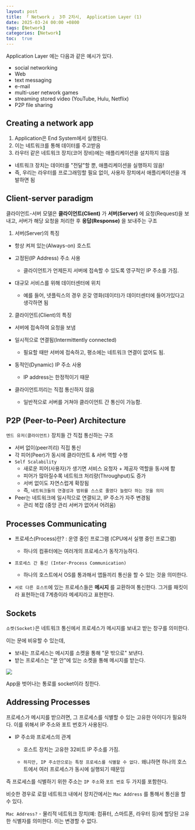 ```yaml
---
layout: post
title: 「 Network 」 3주 2차시,  Application Layer (1)
date: 2025-03-24 00:00 +0800
tags: [Network]
categories: [Network]
toc:  true
---
```


Application Layer 에는 다음과 같은 예시가 있다.
<!--more-->

- social networking
- Web
- text messaging
- e-mail
- multi-user network games
- streaming stored video (YouTube, Hulu, Netflix) 
- P2P file sharing

## Creating a network app

1. Application은 End System에서 실행된다. 
2. 이는 네트워크를 통해 데이터를 주고받음
3. 라우터 같은 네트워크 장치(코어 장비)에는 애플리케이션을 설치하지 않음
- 네트워크 장치는 데이터를 "전달"할 뿐, 애플리케이션을 실행하지 않음!
- 즉, 우리는 라우터를 프로그래밍할 필요 없이, 사용자 장치에서 애플리케이션을 개발하면 됨

## Client-server paradigm
클라이언트-서버 모델은 **클라이언트(Client)** 가 **서버(Server)** 에 요청(Request)을 보내고, 서버가 해당 요청을 처리한 후 **응답(Response)** 을 보내주는 구조

1. 서버(Server)의 특징
- 항상 켜져 있는(Always-on) 호스트

- 고정된(IP Address) 주소 사용
    - 클라이언트가 언제든지 서버에 접속할 수 있도록 영구적인 IP 주소를 가짐.

- 대규모 서비스를 위해 데이터센터에 위치
    - 예를 들어, 넷플릭스의 경우 온갖 영화(데이터)가 데이터센터에 들어가있다고 생각하면 됨

2. 클라이언트(Client)의 특징
- 서버에 접속하여 요청을 보냄

- 일시적으로 연결됨(Intermittently connected)
    - 필요할 때만 서버에 접속하고, 평소에는 네트워크 연결이 없어도 됨.

- 동적인(Dynamic) IP 주소 사용
    - IP address는 한정적이기 때문

- 클라이언트끼리는 직접 통신하지 않음
    - 일반적으로 서버를 거쳐야 클라이언트 간 통신이 가능함.

## P2P (Peer-to-Peer) Architecture

`엔드 유저(클라이언트)` 장치들 간 직접 통신하는 구조

- 서버 없이(peer끼리) 직접 통신
- 각 피어(Peer)가 동시에 클라이언트 & 서버 역할 수행
- `Self Scalability` 
    - 새로운 피어(사용자)가 생기면 서비스 요청자 + 제공자 역할을 동시에 함
    - 피어가 많아질수록 네트워크 처리량(Throughput)도 증가
    - 서버 없이도 자연스럽게 확장됨
    - 즉, `네트워크들의 연결성과 범위를 스스로 줄였다 늘렸다 하는 것을 의미`
- Peer는 네트워크에 일시적으로 연결되고, IP 주소가 자주 변경됨
    - 관리 복잡 (중앙 관리 서버가 없어서 어려움)

## Processes Communicating

- 프로세스(Process)란? : 운영 중인 프로그램 (CPU에서 실행 중인 프로그램)
    - 하나의 컴퓨터에는 여러개의 프로세스가 동작가능하다.

- `프로세스 간 통신 (Inter-Process Communication)`
    - 하나의 호스트에서 OS를 통과해서 앱들끼리 통신을 할 수 있는 것을 의미한다.

- `서로 다른 호스트`에 있는 프로세스들은 **메시지** 를 교환하여 통신한다. 
그거를 패킷이라 표현하는데 7계층이라 메세지라고 표현한다.

## Sockets
`소켓(Socket)`은 네트워크 통신에서 프로세스가 메시지를 보내고 받는 창구를 의미한다.

이는 문에 비유할 수 있는데,
- 보내는 프로세스는 메시지를 소켓을 통해 "문 밖으로" 보낸다.
- 받는 프로세스는 "문 안"에 있는 소켓을 통해 메시지를 받는다.

![](https://velog.velcdn.com/images/ghkdehs/post/70cb6cc4-1388-405e-8807-4cbf5b490eb8/image.png)

App을 벗어나는 통로를 socket이라 칭한다.

## Addressing Processes

프로세스가 메시지를 받으려면, 그 프로세스를 식별할 수 있는 고유한 아이디가 필요하다. 이를 위해서 IP 주소와 포트 번호가 사용된다.

- IP 주소와 프로세스의 관계
    - 호스트 장치는 고유한 32비트 IP 주소를 가짐.

    - `하지만, IP 주소만으로는 특정 프로세스를 식별할 수 없다.` 왜냐하면 하나의 호스트에서 여러 프로세스가 동시에 실행되기 때문임

즉 프로세스를 식별하기 위한 주소는 `IP 주소`와 `포트 번호` 두 가지를 포함한다.

비슷한 경우로 로컬 네트워크 내에서 장치간에서는 `Mac Address` 를 통해서 통신을 할 수 있다.

`Mac Address?` -  물리적 네트워크 장치(예: 컴퓨터, 스마트폰, 라우터 등)에 할당된 고유한 식별자를 의미한다. 이는 변경할 수 없다.
